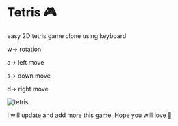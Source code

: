 # Tetris :video_game:
easy 2D tetris game clone using keyboard

w-> rotation 

a-> left move

s-> down move

d-> right move



![tetris](https://user-images.githubusercontent.com/43480749/106463816-ee495a00-64a8-11eb-9c97-02238c710d3e.gif)

I will update and add more this game. Hope you will love :wave:
